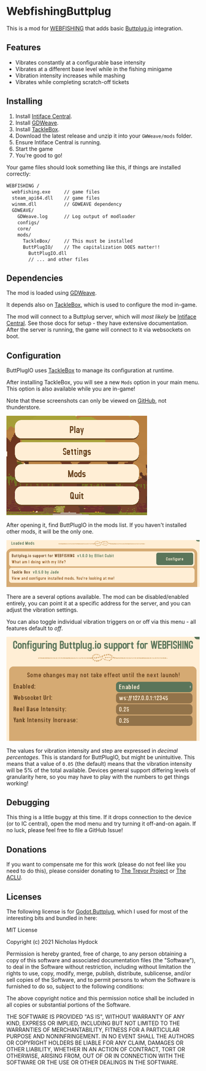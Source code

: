 # WebfishingButtplug

This is a mod for [WEBFISHING](https://store.steampowered.com/app/3146520/WEBFISHING/) that adds basic [Buttplug.io](https://buttplug.io/) integration.

## Features

- Vibrates constantly at a configurable base intensity
- Vibrates at a different base level while in the fishing minigame
- Vibration intensity increases while mashing
- Vibrates while completing scratch-off tickets

## Installing

1. Install [Intiface Central](https://docs.intiface.com/docs/intiface-central/quickstart/).
1. Install [GDWeave](https://github.com/NotNite/GDWeave/tree/main).
1. Install [TackleBox](https://github.com/puppy-girl/TackleBox/).
1. Download the latest release and unzip it into your `GWWeave/mods` folder.
1. Ensure Intiface Central is running.
1. Start the game
1. You're good to go!

Your game files should look something like this, if things are installed correctly:

```
WEBFISHING /
  webfishing.exe     // game files
  steam_api64.dll    // game files
  winmm.dll          // GDWEAVE dependency
  GDWEAVE/
    GDWeave.log      // Log output of modloader
    configs/
    core/
    mods/
      TackleBox/     // This must be installed
      ButtPlugIO/    // The capitalization DOES matter!!
        ButtPlugIO.dll
        // ... and other files
```

## Dependencies

The mod is loaded using [GDWeave](https://github.com/NotNite/GDWeave/tree/main).

It depends also on [TackleBox](https://thunderstore.io/c/webfishing/p/PuppyGirl/TackleBox/), which is used to configure the mod in-game.

The mod will connect to a Buttplug server, which will _most likely_ be [Intiface Central](https://docs.intiface.com/docs/intiface-central/quickstart/).
See those docs for setup - they have extensive documentation. After the server is running, the game will connect to it via websockets on boot.

## Configuration

ButtPlugIO uses [TackleBox](https://thunderstore.io/c/webfishing/p/PuppyGirl/TackleBox/) to manage its configuration at runtime.

After installing TackleBox, you will see a new `Mods` option in your main menu. This option is also available while you are in-game!

Note that these screenshots can only be viewed on [GitHub](https://github.com/elliotcubit/WebfishingButtplug), not thunderstore.

![Screenshot of mod menu item](./assets/menu.png)

After opening it, find ButtPlugIO in the mods list. If you haven't installed other mods, it will be the only one.

![Screenshot of ButtPlugIO in the mods list](./assets/configure.png)

There are a several options available. The mod can be disabled/enabled entirely, you can point it at a specific address for the server, and you can adjust the vibration settings.

You can also toggle individual vibration triggers on or off via this menu - all features default to _off_.

![Screenshot of the options that are available in game](./assets/configuration_options.png)

The values for vibration intensity and step are expressed in _decimal percentages_. This is standard for ButtPlugIO, but might be unintuitive. This means that a value of `0.05` (the default) means that the vibration intensity will be 5% of the total available. Devices general support differing levels of granularity here, so you may have to play with
the numbers to get things working!

## Debugging

This thing is a little buggy at this time. If it drops connection to the device (or to IC central), open the mod menu and try turning it off-and-on again.
If no luck, please feel free to file a GitHub Issue!

## Donations

If you want to compensate me for this work (please do not feel like you need to do this), please consider donating to [The Trevor Project](https://give.thetrevorproject.org/give/63307/#!/donation/checkout) or [The ACLU](https://action.aclu.org/give/now).

## Licenses

The following license is for [Godot.Buttplug](https://github.com/erodozer/Godot.Buttplug), which I used for most of the interesting bits and bundled in here:

MIT License

Copyright (c) 2021 Nicholas Hydock

Permission is hereby granted, free of charge, to any person obtaining a copy
of this software and associated documentation files (the "Software"), to deal
in the Software without restriction, including without limitation the rights
to use, copy, modify, merge, publish, distribute, sublicense, and/or sell
copies of the Software, and to permit persons to whom the Software is
furnished to do so, subject to the following conditions:

The above copyright notice and this permission notice shall be included in all
copies or substantial portions of the Software.

THE SOFTWARE IS PROVIDED "AS IS", WITHOUT WARRANTY OF ANY KIND, EXPRESS OR
IMPLIED, INCLUDING BUT NOT LIMITED TO THE WARRANTIES OF MERCHANTABILITY,
FITNESS FOR A PARTICULAR PURPOSE AND NONINFRINGEMENT. IN NO EVENT SHALL THE
AUTHORS OR COPYRIGHT HOLDERS BE LIABLE FOR ANY CLAIM, DAMAGES OR OTHER
LIABILITY, WHETHER IN AN ACTION OF CONTRACT, TORT OR OTHERWISE, ARISING FROM,
OUT OF OR IN CONNECTION WITH THE SOFTWARE OR THE USE OR OTHER DEALINGS IN THE
SOFTWARE.

